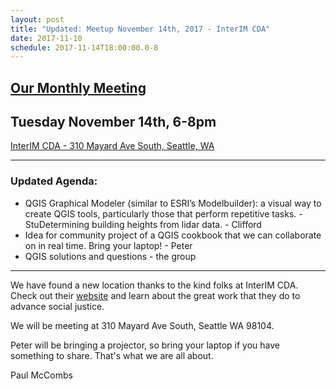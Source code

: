 ```yaml
---
layout: post
title: "Updated: Meetup November 14th, 2017 - InterIM CDA"
date: 2017-11-10
schedule: 2017-11-14T18:00:00.0-8
---
```

## [Our Monthly Meeting](https://www.meetup.com/Puget-Sound-QGIS-Users-Group/events/244271527/)

## Tuesday November 14th, 6-8pm

[InterIM CDA - 310 Mayard Ave South, Seattle, WA](https://www.openstreetmap.org/?mlat=47.599777&mlon=-122.324669#map=18/47.59957/-122.32641)

---

### Updated Agenda:

+ QGIS Graphical Modeler (similar to ESRI’s Modelbuilder): a visual way to create QGIS tools, particularly those that perform repetitive tasks. - StuDetermining building heights from lidar data. - Clifford
+ Idea for community project of a QGIS cookbook that we can collaborate on in real time. Bring your laptop! - Peter
+ QGIS solutions and questions - the group

---

We have found a new location thanks to the kind folks at InterIM CDA. Check out their [website](http://interimicda.org/whatwedo/) and learn about the great work that they do to advance social justice.

We will be meeting at 310 Mayard Ave South, Seattle WA 98104.

Peter will be bringing a projector, so bring your laptop if you have something to share. That's what we are all about.

Paul McCombs